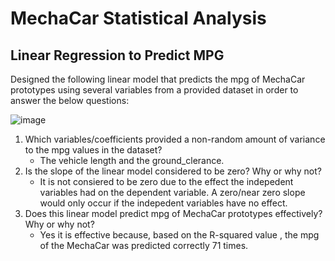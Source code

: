 # MechaCar Statistical Analysis
## Linear Regression to Predict MPG
Designed the following linear model that predicts the mpg of MechaCar prototypes using several variables from a provided dataset in order to answer the below questions:

![image](https://user-images.githubusercontent.com/5934390/123318814-a1b8f680-d4fd-11eb-897d-e15158103285.png)

1. Which variables/coefficients provided a non-random amount of variance to the mpg values in the dataset?
   - The vehicle length and the ground_clerance.
2. Is the slope of the linear model considered to be zero? Why or why not?
   - It is not consiered to be zero due to the effect the indepedent variables had on the dependent variable. A zero/near zero slope would only occur if the indepedent        variables have no effect.
3. Does this linear model predict mpg of MechaCar prototypes effectively? Why or why not?
   - Yes it is effective because, based on the R-squared value , the mpg of the MechaCar was predicted correctly 71 times.

